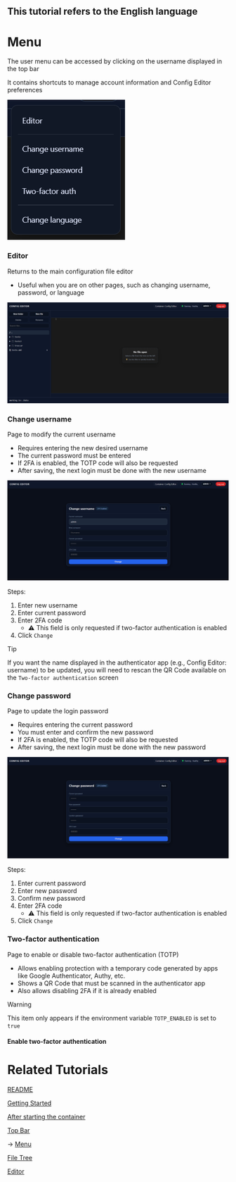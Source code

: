## This tutorial refers to the English language

# Menu

The user menu can be accessed by clicking on the username displayed in the top bar

It contains shortcuts to manage account information and Config Editor preferences

![Menu](/documentation/images/menu_en.png)

### Editor

Returns to the main configuration file editor

- Useful when you are on other pages, such as changing username, password, or language

![Editor](/documentation/images/editor_en.png)

### Change username

Page to modify the current username

- Requires entering the new desired username
- The current password must be entered
- If 2FA is enabled, the TOTP code will also be requested
- After saving, the next login must be done with the new username

![Change username](/documentation/images/change_username.png)

Steps:

1. Enter new username
2. Enter current password
3. Enter 2FA code
   - ⚠️ This field is only requested if two-factor authentication is enabled
4. Click `Change`

> [!TIP]
> If you want the name displayed in the authenticator app (e.g., Config Editor: username) to be updated, you will need to rescan the QR Code available on the `Two-factor authentication` screen

### Change password

Page to update the login password

- Requires entering the current password
- You must enter and confirm the new password
- If 2FA is enabled, the TOTP code will also be requested
- After saving, the next login must be done with the new password

![Change password](/documentation/images/change_password.png)

Steps:

1. Enter current password
2. Enter new password
3. Confirm new password
4. Enter 2FA code
   - ⚠️ This field is only requested if two-factor authentication is enabled
5. Click `Change`

### Two-factor authentication

Page to enable or disable two-factor authentication (TOTP)

- Allows enabling protection with a temporary code generated by apps like Google Authenticator, Authy, etc.
- Shows a QR Code that must be scanned in the authenticator app
- Also allows disabling 2FA if it is already enabled

> [!WARNING]
> This item only appears if the environment variable `TOTP_ENABLED` is set to `true`

#### Enable two-factor authentication





# Related Tutorials

[README](README.md)

[Getting Started](/documentation/readme/en/getting_started.md)

[After starting the container](/documentation/readme/en/container_created.md)

[Top Bar](/documentation/readme/en/top_bar.md)

→ [Menu](/documentation/readme/en/menu.md)

[File Tree](/documentation/readme/en/file_tree.md)

[Editor](/documentation/readme/en/editor.md)